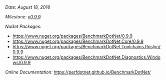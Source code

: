 _Date: August 18, 2016_

_Milestone: [v0.9.9](https://github.com/PerfDotNet/BenchmarkDotNet/issues?q=milestone%3Av0.9.9)_

_NuGet Packages:_
* https://www.nuget.org/packages/BenchmarkDotNet/0.9.9
* https://www.nuget.org/packages/BenchmarkDotNet.Core/0.9.9
* https://www.nuget.org/packages/BenchmarkDotNet.Toolchains.Roslyn/0.9.9
* https://www.nuget.org/packages/BenchmarkDotNet.Diagnostics.Windows/0.9.9

_Online Documentation:_ https://perfdotnet.github.io/BenchmarkDotNet/